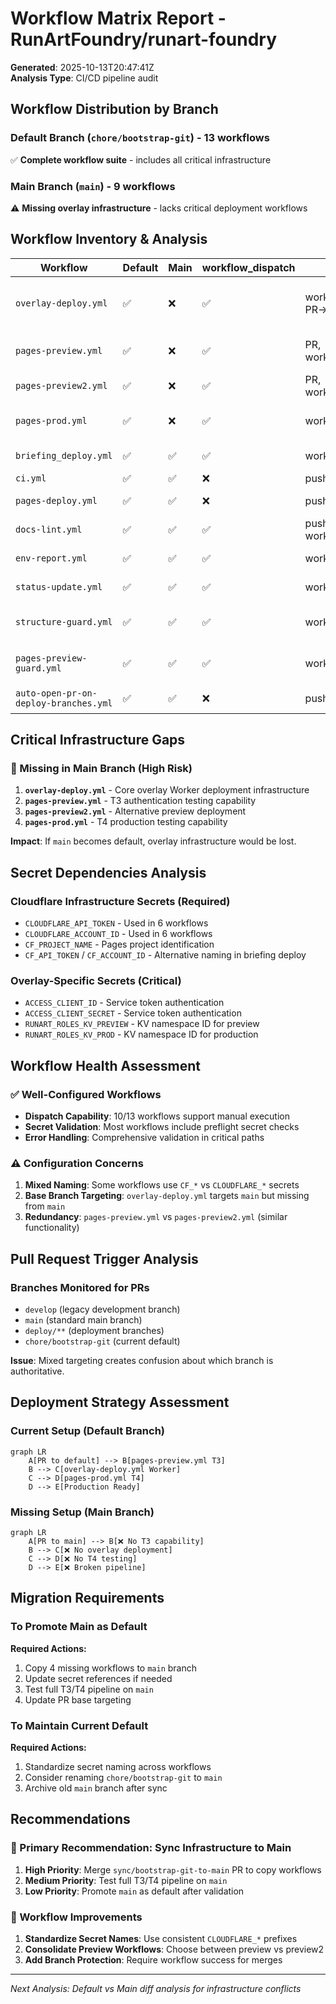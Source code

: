 # Workflow Matrix Report - RunArtFoundry/runart-foundry
**Generated**: 2025-10-13T20:47:41Z  
**Analysis Type**: CI/CD pipeline audit

## Workflow Distribution by Branch

### Default Branch (`chore/bootstrap-git`) - 13 workflows
✅ **Complete workflow suite** - includes all critical infrastructure

### Main Branch (`main`) - 9 workflows  
⚠️ **Missing overlay infrastructure** - lacks critical deployment workflows

## Workflow Inventory & Analysis

| Workflow | Default | Main | workflow_dispatch | Triggers | Secrets Required | Purpose |
|----------|---------|------|------------------|----------|-----------------|----------|
| `overlay-deploy.yml` | ✅ | ❌ | ✅ | workflow_dispatch, PR→main | CLOUDFLARE_*, ACCESS_* | **CRITICAL** - Overlay Worker deployment |
| `pages-preview.yml` | ✅ | ❌ | ✅ | PR, workflow_dispatch | CLOUDFLARE_*, CF_PROJECT_NAME | **CRITICAL** - Preview T3 testing |  
| `pages-preview2.yml` | ✅ | ❌ | ✅ | PR, workflow_dispatch | CLOUDFLARE_* | Preview alternative |
| `pages-prod.yml` | ✅ | ❌ | ✅ | workflow_dispatch | CLOUDFLARE_*, ACCESS_* | **CRITICAL** - Production T4 testing |
| `briefing_deploy.yml` | ✅ | ✅ | ✅ | workflow_dispatch | CF_API_TOKEN, CF_ACCOUNT_ID | App deployment |
| `ci.yml` | ✅ | ✅ | ❌ | push, PR | GITHUB_TOKEN | Basic CI |
| `pages-deploy.yml` | ✅ | ✅ | ❌ | push to main | CF_API_TOKEN | Production deploy |
| `docs-lint.yml` | ✅ | ✅ | ✅ | push, workflow_dispatch | None | Documentation validation |
| `env-report.yml` | ✅ | ✅ | ✅ | workflow_dispatch | None | Environment diagnostics |
| `status-update.yml` | ✅ | ✅ | ✅ | workflow_dispatch | None | Status reporting |
| `structure-guard.yml` | ✅ | ✅ | ✅ | workflow_dispatch | None | Repository structure validation |
| `pages-preview-guard.yml` | ✅ | ✅ | ✅ | workflow_dispatch | None | Preview environment guards |
| `auto-open-pr-on-deploy-branches.yml` | ✅ | ✅ | ❌ | push to deploy/** | GITHUB_TOKEN | Auto-PR creation |

## Critical Infrastructure Gaps

### 🔴 Missing in Main Branch (High Risk)
1. **`overlay-deploy.yml`** - Core overlay Worker deployment infrastructure
2. **`pages-preview.yml`** - T3 authentication testing capability  
3. **`pages-preview2.yml`** - Alternative preview deployment
4. **`pages-prod.yml`** - T4 production testing capability

**Impact**: If `main` becomes default, overlay infrastructure would be lost.

## Secret Dependencies Analysis

### Cloudflare Infrastructure Secrets (Required)
- `CLOUDFLARE_API_TOKEN` - Used in 6 workflows
- `CLOUDFLARE_ACCOUNT_ID` - Used in 6 workflows  
- `CF_PROJECT_NAME` - Pages project identification
- `CF_API_TOKEN` / `CF_ACCOUNT_ID` - Alternative naming in briefing deploy

### Overlay-Specific Secrets (Critical)
- `ACCESS_CLIENT_ID` - Service token authentication
- `ACCESS_CLIENT_SECRET` - Service token authentication
- `RUNART_ROLES_KV_PREVIEW` - KV namespace ID for preview
- `RUNART_ROLES_KV_PROD` - KV namespace ID for production

## Workflow Health Assessment

### ✅ Well-Configured Workflows
- **Dispatch Capability**: 10/13 workflows support manual execution
- **Secret Validation**: Most workflows include preflight secret checks
- **Error Handling**: Comprehensive validation in critical paths

### ⚠️ Configuration Concerns
1. **Mixed Naming**: Some workflows use `CF_*` vs `CLOUDFLARE_*` secrets
2. **Base Branch Targeting**: `overlay-deploy.yml` targets `main` but missing from `main`
3. **Redundancy**: `pages-preview.yml` vs `pages-preview2.yml` (similar functionality)

## Pull Request Trigger Analysis

### Branches Monitored for PRs
- `develop` (legacy development branch)
- `main` (standard main branch)  
- `deploy/**` (deployment branches)
- `chore/bootstrap-git` (current default)

**Issue**: Mixed targeting creates confusion about which branch is authoritative.

## Deployment Strategy Assessment

### Current Setup (Default Branch)
```mermaid
graph LR
    A[PR to default] --> B[pages-preview.yml T3]
    B --> C[overlay-deploy.yml Worker]  
    C --> D[pages-prod.yml T4]
    D --> E[Production Ready]
```

### Missing Setup (Main Branch)  
```mermaid
graph LR
    A[PR to main] --> B[❌ No T3 capability]
    B --> C[❌ No overlay deployment]
    C --> D[❌ No T4 testing]
    D --> E[❌ Broken pipeline]
```

## Migration Requirements

### To Promote Main as Default
**Required Actions:**
1. Copy 4 missing workflows to `main` branch
2. Update secret references if needed
3. Test full T3/T4 pipeline on `main`
4. Update PR base targeting

### To Maintain Current Default  
**Required Actions:**
1. Standardize secret naming across workflows
2. Consider renaming `chore/bootstrap-git` to `main`
3. Archive old `main` branch after sync

## Recommendations

### 🎯 Primary Recommendation: **Sync Infrastructure to Main**
1. **High Priority**: Merge `sync/bootstrap-git-to-main` PR to copy workflows
2. **Medium Priority**: Test full T3/T4 pipeline on `main`  
3. **Low Priority**: Promote `main` as default after validation

### 🔧 Workflow Improvements
1. **Standardize Secret Names**: Use consistent `CLOUDFLARE_*` prefixes
2. **Consolidate Preview Workflows**: Choose between preview vs preview2
3. **Add Branch Protection**: Require workflow success for merges

---
*Next Analysis: Default vs Main diff analysis for infrastructure conflicts*